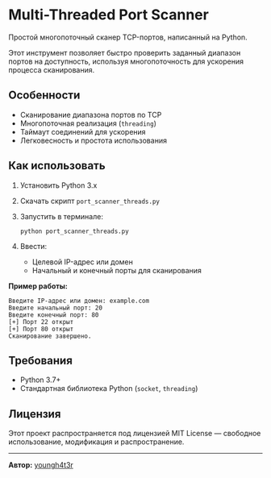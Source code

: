 # Multi-Threaded Port Scanner

Простой многопоточный сканер TCP-портов, написанный на Python.

Этот инструмент позволяет быстро проверить заданный диапазон портов на доступность, используя многопоточность для ускорения процесса сканирования.

## Особенности
- Сканирование диапазона портов по TCP
- Многопоточная реализация (`threading`)
- Таймаут соединений для ускорения
- Легковесность и простота использования

## Как использовать

1. Установить Python 3.x
2. Скачать скрипт `port_scanner_threads.py`
3. Запустить в терминале:

    ```
    python port_scanner_threads.py
    ```

4. Ввести:
   - Целевой IP-адрес или домен
   - Начальный и конечный порты для сканирования

**Пример работы:**

    Введите IP-адрес или домен: example.com
    Введите начальный порт: 20
    Введите конечный порт: 80
    [+] Порт 22 открыт
    [+] Порт 80 открыт
    Сканирование завершено.

## Требования

- Python 3.7+
- Стандартная библиотека Python (`socket`, `threading`)

## Лицензия

Этот проект распространяется под лицензией MIT License — свободное использование, модификация и распространение.

---

**Автор:** [youngh4t3r](https://github.com/youngh4t3r)

